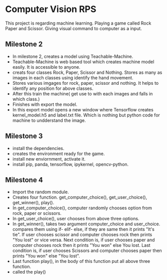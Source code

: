 # Computer Vision RPS
This project is regarding machine learning. Playing a game called Rock Paper and Scissor. Giving visual command to computer as a input.
## Milestone 2
- In milestone 2, creates a model using Teachable-Machine. 
- Teachable-Machine is web based tool which creates machine model easily. It is accessible to anyone.
- creats four classes Rock, Paper, Scissor and Nothing. Stores as many as images in each classes using identify the hand movement.
- Stores various imgages for rock, paper, scissor and nothing. It helps to identify any position for above classes.
- After this train the machine( get use to with each images and falls in which class.)
- Finishes with export the model. 
- In this export model opens a new window where Tensorflow creates kernel_model.h5 and label.txt file. Which is nothing but python code for machine to undderstand the image.
## Milestone 3
- install the dependencies.
- creates the environment ready for the game.
- install new enviornment, activate it.
- install pip, panda, tensorflow, ipykernel, opencv-python.
## Milestone 4
- Import the random module.
- Creates four function. get_computer_choice(), get_user_choice(), get_winner(), play().
- In get_computer_choice(), computer randomly chooses option from rock, paper or scissors.
- In get_user_choice(), user chooses from above three options.
- In get_winner(), takes two argument computer_choice and user_choice. compares them using if- elif- else, if they are same then it prints "It's tie". If user chooses scissor and computer chooses rock then prints "You lost" or vice versa. Next condition is, if user chooses paper and computer chooses rock then it prints "You won" else You lost. Last condition is, if user chooses Scissors and computer chooses paper then prints "You won" else "You lost".
- Last function play(), in the body of this function put all above three function.
- called the play()
